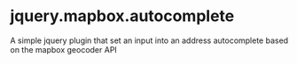 # jquery.mapbox.autocomplete
A simple jquery plugin that set an input into an address autocomplete based on the mapbox geocoder API
